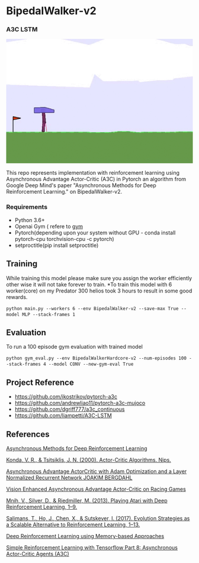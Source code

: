 # BipedalWalker-v2
### A3C LSTM

![A3C LSTM playing BipedalWalker-v2](https://github.com/ksajan/BipedalWalker-v2/blob/master/Demo/BipedalWalker.gif)

This repo represents implementation with reinforcement learning using Asynchronous Advantage Actor-Critic (A3C) in Pytorch an algorithm from Google Deep Mind's paper "Asynchronous Methods for Deep Reinforcement Learning." on BipedalWalker-v2.

### Requirements

- Python 3.6+
- Openai Gym ( refere to [gym](https://github.com/openai/gym)
- Pytorch(depending upon your system without GPU - conda install pytorch-cpu torchvision-cpu -c pytorch)
- setproctitle(pip install setproctitle)
 
 
 ## Training
 
 While training this model please make sure you assign the worker efficiently other wise it will not take forever to train.
 *To train this model with 6 worker(core) on my Predator 300 helios took 3 hours to result in some good rewards.
```
python main.py --workers 6 --env BipedalWalker-v2 --save-max True --model MLP --stack-frames 1
```
## Evaluation

To run a 100 episode gym evaluation with trained model
```
python gym_eval.py --env BipedalWalkerHardcore-v2 --num-episodes 100 --stack-frames 4 --model CONV --new-gym-eval True
```

## Project Reference

- https://github.com/ikostrikov/pytorch-a3c
- https://github.com/andrewliao11/pytorch-a3c-mujoco
- https://github.com/dgriff777/a3c_continuous
- https://github.com/liampetti/A3C-LSTM


## References

[Asynchronous Methods for Deep Reinforcement Learning][1]

[Konda, V. R., & Tsitsiklis, J. N. (2000). Actor-Critic Algorithms. Nips.][2]

[Asynchronous Advantage ActorCritic with Adam Optimization and a Layer Normalized Recurrent Network JOAKIM BERGDAHL][3]

[Vision Enhanced Asynchronous Advantage Actor-Critic on Racing Games][4]

[Mnih, V., Silver, D., & Riedmiller, M. (2013). Playing Atari with Deep Reinforcement Learning, 1–9.][5]

[Salimans, T., Ho, J., Chen, X., & Sutskever, I. (2017). Evolution Strategies as a Scalable Alternative to Reinforcement Learning, 1–13.][6]

[Deep Reinforcement Learning using Memory-based Approaches][7]

[Simple Reinforcement Learning with Tensorflow Part 8: Asynchronous Actor-Critic Agents (A3C)][8]

<!-- Links -->

[1]: https://arxiv.org/pdf/1602.01783.pdf
[2]: http://web.mit.edu/jnt/www/Papers/J094-03-kon-actors.pdf
[3]: https://pdfs.semanticscholar.org/06e2/afbb05ee7f7c7a04de2869ca417155f9f5ae.pdf
[4]: http://cs231n.stanford.edu/reports/2017/pdfs/617.pdf
[5]: https://www.cs.toronto.edu/~vmnih/docs/dqn.pdf
[6]: https://arxiv.org/pdf/1703.03864.pdf
[7]: http://cs231n.stanford.edu/reports/2017/pdfs/618.pdf
[8]: https://medium.com/emergent-future/simple-reinforcement-learning-with-tensorflow-part-8-asynchronous-actor-critic-agents-a3c-c88f72a5e9f2
